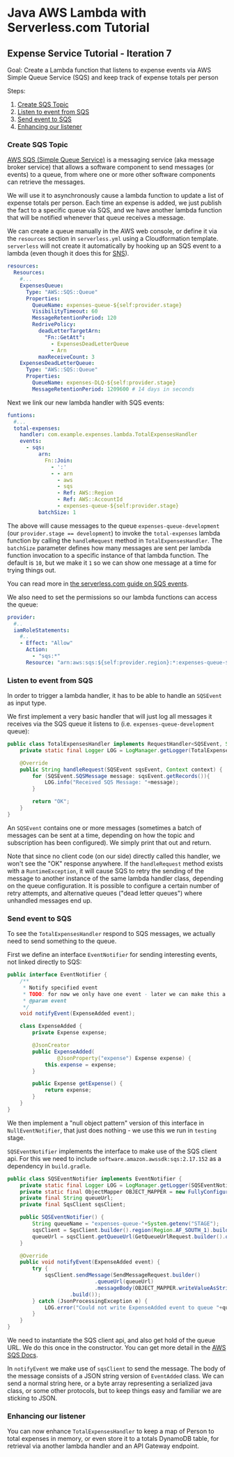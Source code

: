 # Java AWS Lambda with Serverless.com Tutorial 

## Expense Service Tutorial - Iteration 7

Goal: Create a Lambda function that listens to expense events via AWS Simple Queue Service (SQS) and keep track of expense totals per person

Steps:
1. [Create SQS Topic](#create-sqs-topic)
2. [Listen to event from SQS](#listen-to-event-from-sqs)
3. [Send event to SQS](#send-event-to-sqs)
4. [Enhancing our listener](#enhancing-our-listener)

### Create SQS Topic
[AWS SQS (Simple Queue Service)](https://aws.amazon.com/sqs) is a messaging service (aka message broker service) that allows a software component to send messages (or events) to a queue, from where one or more other software components can retrieve the messages.

We will use it to asynchronously cause a lambda function to update a list of expense totals per person. Each time an expense is added, we just publish the fact to a specific queue via SQS, and we have another lambda function that will be notified whenever that queue receives a message.

We can create a queue manually in the AWS web console, or define it via the `resources` section in `serverless.yml` using a Cloudformation template. `serverless` will not create it automatically by hooking up an SQS event to a lambda (even though it does this for [SNS](https://www.serverless.com/framework/docs/providers/aws/events/sns)).

```yaml
resources:
  Resources:
    #...
    ExpensesQueue:
      Type: "AWS::SQS::Queue"
      Properties:
        QueueName: expenses-queue-${self:provider.stage}
        VisibilityTimeout: 60
        MessageRetentionPeriod: 120
        RedrivePolicy:
          deadLetterTargetArn:
            "Fn::GetAtt":
              - ExpensesDeadLetterQueue
              - Arn
          maxReceiveCount: 3
    ExpensesDeadLetterQueue:
      Type: "AWS::SQS::Queue"
      Properties:
        QueueName: expenses-DLQ-${self:provider.stage}
        MessageRetentionPeriod: 1209600 # 14 days in seconds
```

Next we link our new lambda handler with SQS events:
```yaml
funtions:
  #...
  total-expenses:
    handler: com.example.expenses.lambda.TotalExpensesHandler
    events:
      - sqs:
          arn:
            Fn::Join:
              - ':'
              - - arn
                - aws
                - sqs
                - Ref: AWS::Region
                - Ref: AWS::AccountId
                - expenses-queue-${self:provider.stage}
          batchSize: 1
```

The above will cause messages to the queue `expenses-queue-development` (our `provider.stage == development`) to invoke the `total-expenses` lambda function by calling the `handleRequest` method in `TotalExpensesHandler`. 
The `batchSize` parameter defines how many messages are sent per lambda function invocation to a specific instance of that lambda function. The default is `10`, but we make it `1` so we can show one message at a time for trying things out.

You can read more in [the serverless.com guide on SQS events](https://www.serverless.com/framework/docs/providers/aws/events/sqs).


We also need to set the permissions so our lambda functions can access the queue:

```yaml
provider:
  #..
  iamRoleStatements: 
    #..
    - Effect: "Allow"
      Action:
        - "sqs:*"
      Resource: "arn:aws:sqs:${self:provider.region}:*:expenses-queue-${self:provider.stage}"
```

### Listen to event from SQS
In order to trigger a lambda handler, it has to be able to handle an `SQSEvent` as input type. 

We first implement a very basic handler that will just log all messages it receives via the SQS queue it listens to (i.e. `expenses-queue-development` queue):

```java
public class TotalExpensesHandler implements RequestHandler<SQSEvent, String> {
    private static final Logger LOG = LogManager.getLogger(TotalExpensesHandler.class);

    @Override
    public String handleRequest(SQSEvent sqsEvent, Context context) {
        for (SQSEvent.SQSMessage message: sqsEvent.getRecords()){
            LOG.info("Received SQS Message: "+message);
        }

        return "OK";
    }
}
```

An `SQSEvent` contains one or more messages (sometimes a batch of messages can be sent at a time, depending on how the topic and subscription has been configured).
We simply print that out and return. 

Note that since no client code (on our side) directly called this handler, we won't see the "OK" response anywhere. If the `handleRequest` method exists with a `RuntimeException`, it will cause SQS to retry the sending of the message to another instance of the same lambda handler class, depending on the queue configuration. It is possible to configure a certain number of retry attempts, and alternative queues ("dead letter queues") where unhandled messages end up. 

### Send event to SQS
To see the `TotalExpensesHandler` respond to SQS messages, we actually need to send something to the queue. 

First we define an interface `EventNotifier` for sending interesting events, not linked directly to SQS:

```java
public interface EventNotifier {
    /**
     * Notify specified event
     * TODO: for now we only have one event - later we can make this a polymorphic hierarchy of events and ensure some nice way of processing that on listener side
     * @param event
     */
    void notifyEvent(ExpenseAdded event);

    class ExpenseAdded {
        private Expense expense;

        @JsonCreator
        public ExpenseAdded(
                @JsonProperty("expense") Expense expense) {
            this.expense = expense;
        }

        public Expense getExpense() {
            return expense;
        }
    }
}
```

We then implement a "null object pattern" version of this interface in `NullEventNotifier`, that just does nothing - we use this we run in `testing` stage.

`SQSEventNotifier` implements the interface to make use of the SQS client api. For this we need to include `software.amazon.awssdk:sqs:2.17.152` as a dependency in `build.gradle`.

```java
public class SQSEventNotifier implements EventNotifier {
    private static final Logger LOG = LogManager.getLogger(SQSEventNotifier.class);
    private static final ObjectMapper OBJECT_MAPPER = new FullyConfiguredMapper();
    private final String queueUrl;
    private final SqsClient sqsClient;

    public SQSEventNotifier() {
        String queueName = "expenses-queue-"+System.getenv("STAGE");
        sqsClient = SqsClient.builder().region(Region.AF_SOUTH_1).build();
        queueUrl = sqsClient.getQueueUrl(GetQueueUrlRequest.builder().queueName(queueName).build()).queueUrl();
    }

    @Override
    public void notifyEvent(ExpenseAdded event) {
        try {
            sqsClient.sendMessage(SendMessageRequest.builder()
                            .queueUrl(queueUrl)
                            .messageBody(OBJECT_MAPPER.writeValueAsString(event))
                    .build());
        } catch (JsonProcessingException e) {
            LOG.error("Could not write ExpenseAdded event to queue "+queueUrl, e);
        }
    }
}
```

We need to instantiate the SQS client api, and also get hold of the queue URL. We do this once in the constructor. You can get more detail in the [AWS SQS Docs](https://docs.aws.amazon.com/sdk-for-java/latest/developer-guide/examples-sqs-messages.html).

In `notifyEvent` we make use of `sqsClient` to send the message. The body of the message consists of a JSON string version of `EventAdded` class. We can send a normal string here, or a byte array representing a serialized java class, or some other protocols, but to keep things easy and familiar we are sticking to JSON.

### Enhancing our listener
You can now enhance `TotalExpensesHandler` to keep a map of Person to total expenses in memory, or even store it to a totals DynamoDB table, for retrieval via another lambda handler and an API Gateway endpoint. 